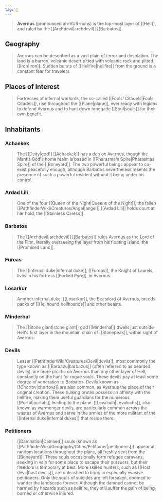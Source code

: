 ```yaml
---
tag: 🌌
---
```

> **Avernus** (pronounced ah-VUR-nuhs) is the top-most layer of [[Hell]], and ruled by the [[Archdevil|archdevil]] [[Barbatos]].



## Geography

> Avernus can be described as a vast plain of terror and desolation. The land is a barren, volcanic desert pitted with volcanic rock and pitted [[Iron|iron]]. Sudden bursts of [[Hellfire|hellfire]] from the ground is a constant fear for travelers.


## Places of Interest

> Fortresses of infernal warlords, the so-called [[Fools' Citadels|Fools Citadels]], rise throughout the [[Plane|plane]], ever ready with legions to defend Avernus and to hunt down renegade [[Soul|souls]] for their own benefit.


## Inhabitants


### Achaekek

> The [[Deity|god]] [[Achaekek]] has a den on Avernus, though the Mantis God's home realm is based in [[Pharasma's Spire|Pharasmas Spire]] of the [[Boneyard]]. The two powerful beings appear to co-exist peacefully enough, although Barbatos nevertheless resents the presence of such a powerful resident without it being under his control.


### Ardad Lili

> One of the four [[Queen of the Night|Queens of the Night]], the fallen [[PathfinderWiki/Creatures/Angel|angel]] [[Ardad Lili]] holds court at her hold, the [[Stainless Caress]].


### Barbatos

> The [[Archdevil|archdevil]] [[Barbatos]] rules Avernus as the Lord of the First, literally overseeing the layer from his floating island, the [[Promised Land]].


### Furcas

> The [[Infernal duke|infernal duke]], [[Furcas]], the Knight of Laurels, lives in his fortress [[Forked Pyre]], in Avernus.


### Losarkur

> Another infernal duke, [[Losarkur]], the Beastlord of Avernus, breeds packs of [[Hellhound|hellhounds]] and other beasts.


### Minderhal

> The [[Stone giant|stone giant]] god [[Minderhal]] dwells just outside Hell's first layer in the mountain chain of [[Stonepeak]], within sight of Avernus.


### Devils

> Lesser [[PathfinderWiki/Creatures/Devil|devils]], most commonly the type known as [[Barbazu|barbazus]] (often referred to as bearded devils), are more prolific on Avernus than any other layer of Hell, constantly on the hunt for rogue souls. These devils pay at least some degree of veneration to Barbatos. Devils known as [[Chortov|chortovs]] are also common, as Avernus the place of their original creation. These hulking brutes possess an affinity with the hellfire, making them useful guardians for the numerous [[Portal|portals]] leading to the plane. [[Levaloch|Levalochs]], also known as warmonger devils, are particularly common across the wastes of Avernus and serve in the armies of the more militant of the [[Infernal duke|infernal dukes]] that reside there.


### Petitioners

> [[Damnation|Damned]] souls (known as [[PathfinderWiki/Geography/Cities/Petitioner|petitioners]]) appear at random locations throughout the plane, all freshly sent from the [[Boneyard]]. These souls occasionally form refugee caravans, seeking in vain for some place to escape their pursuers, but their freedom is temporary at best. More skilled hunters, such as [[Host devil|host devils]], are unleashed to bring in especially evasive petitioners. Only the souls of suicides are left forsaken, doomed to wander the landscape forever. Although the damned cannot be harmed by hazards such as hellfire, they still suffer the pain of being burned or otherwise injured.









